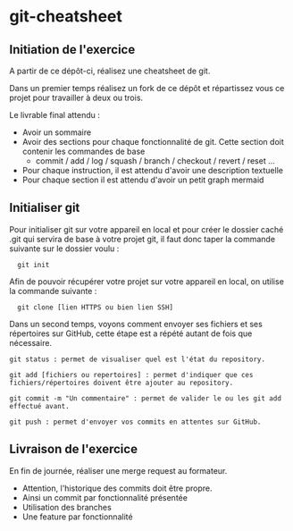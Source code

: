 # git-cheatsheet

## Initiation de l'exercice

A partir de ce dépôt-ci, réalisez une cheatsheet de git. 

Dans un premier temps réalisez un fork de ce dépôt et répartissez vous ce projet pour travailler à deux ou trois. 

Le livrable final attendu :
- Avoir un sommaire
- Avoir des sections pour chaque fonctionnalité de git. Cette section doit contenir les commandes de base 
	- commit / add / log / squash / branch / checkout / revert / reset ...
- Pour chaque instruction, il est attendu d'avoir une description textuelle
- Pour chaque section il est attendu d'avoir un petit graph mermaid

## Initialiser git

Pour initialiser git sur votre appareil en local et pour créer le dossier caché .git qui servira de base à votre projet git, il faut donc taper la commande suivante sur le dossier voulu :

```git
  git init
```
Afin de pouvoir récupérer votre projet sur votre appareil en local, on utilise la commande suivante :

```git
  git clone [lien HTTPS ou bien lien SSH]
```

Dans un second temps, voyons comment envoyer ses fichiers et ses répertoires sur GitHub, cette étape est a répété autant de fois que nécessaire.
```git
git status : permet de visualiser quel est l'état du repository.
```
```git
git add [fichiers ou repertoires] : permet d'indiquer que ces fichiers/répertoires doivent être ajouter au repository.
```
```git
git commit -m "Un commentaire" : permet de valider le ou les git add effectué avant.
```
```git
git push : permet d'envoyer vos commits en attentes sur GitHub.
```
## Livraison de l'exercice

En fin de journée, réaliser une merge request au formateur. 
  - Attention, l'historique des commits doit être propre. 
  - Ainsi un commit par fonctionnalité présentée
  - Utilisation des branches
  - Une feature par fonctionnalité

